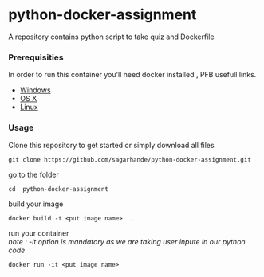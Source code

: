 # python-docker-assignment

A repository contains python script to take quiz and Dockerfile


### Prerequisities


In order to run this container you'll need docker installed , PFB usefull links.

* [Windows](https://docs.docker.com/windows/started)
* [OS X](https://docs.docker.com/mac/started/)
* [Linux](https://docs.docker.com/linux/started/)

### Usage
Clone this repository to get started or simply download all files

```shell
git clone https://github.com/sagarhande/python-docker-assignment.git
```
go to the folder

```shell
cd  python-docker-assignment
```

build your image

```shell
docker build -t <put image name>  .
```
run your container<br>
_note : -it option is mandatory as we are taking user inpute in our python code_

```shell
docker run -it <put image name> 
```



